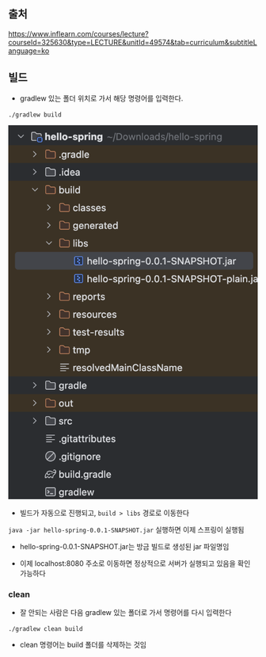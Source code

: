 ## 출처
https://www.inflearn.com/courses/lecture?courseId=325630&type=LECTURE&unitId=49574&tab=curriculum&subtitleLanguage=ko

## 빌드

- gradlew 있는 폴더 위치로 가서 해당 명령어를 입력한다.

`./gradlew build`

![alt text](https://github.com/dldydtn0805/TILS/blob/master/YONGSOO/PROGRAMMING/SPRING/image-24.png)
- 빌드가 자동으로 진행되고, `build > libs` 경로로 이동한다

`java -jar hello-spring-0.0.1-SNAPSHOT.jar` 실행하면 이제 스프링이 실행됨

- hello-spring-0.0.1-SNAPSHOT.jar는 방금 빌드로 생성된 jar 파일명임

- 이제 localhost:8080 주소로 이동하면 정상적으로 서버가 실행되고 있음을 확인 가능하다

### clean

- 잘 안되는 사람은 다음 gradlew 있는 폴더로 가서 명령어를 다시 입력한다

`./gradlew clean build`

- clean 명령어는 build 폴더를 삭제하는 것임